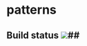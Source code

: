 # patterns

## Build status <img src="http://win10nik.cloudapp.net/app/rest/builds/buildType:DevTeam_Patterns,pinned:true,branch:master,tags:deploy/statusIcon"/>##
